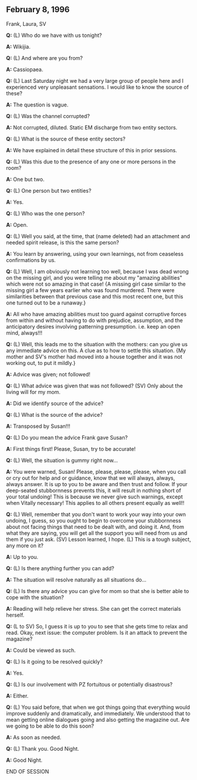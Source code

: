 ## February 8, 1996
Frank, Laura, SV

**Q:** (L) Who do we have with us tonight?

**A:** Wikijia.

**Q:** (L) And where are you from?

**A:** Cassiopaea.

**Q:** (L) Last Saturday night we had a very large group of people here and I experienced very unpleasant sensations. I would like to know the source of these?

**A:** The question is vague.

**Q:** (L) Was the channel corrupted?

**A:** Not corrupted, diluted. Static EM discharge from two entity sectors.

**Q:** (L) What is the source of these entity sectors?

**A:** We have explained in detail these structure of this in prior sessions.

**Q:** (L) Was this due to the presence of any one or more persons in the room?

**A:** One but two.

**Q:** (L) One person but two entities?

**A:** Yes.

**Q:** (L) Who was the one person?

**A:** Open.

**Q:** (L) Well you said, at the time, that (name deleted) had an attachment and needed spirit release, is this the same person?

**A:** You learn by answering, using your own learnings, not from ceaseless confirmations by us.

**Q:** (L) Well, I am obviously not learning too well, because I was dead wrong on the missing girl, and you were telling me about my "amazing abilities" which were not so amazing in that case! {A missing girl case similar to the missing girl a few years earlier who was found murdered. There were similarities between that previous case and this most recent one, but this one turned out to be a runaway.}

**A:** All who have amazing abilities must too guard against corruptive forces from within and without having to do with prejudice, assumption, and the anticipatory desires involving patterning presumption. i.e. keep an open mind, always!!!

**Q:** (L) Well, this leads me to the situation with the mothers: can you give us any immediate advice on this. A clue as to how to settle this situation. {My mother and SV's mother had moved into a house together and it was not working out, to put it mildly.}

**A:** Advice was given; not followed!

**Q:** (L) What advice was given that was not followed? (SV) Only about the living will for my mom.

**A:** Did we identify source of the advice?

**Q:** (L) What is the source of the advice?

**A:** Transposed by Susan!!!

**Q:** (L) Do you mean the advice Frank gave Susan?

**A:** First things first! Please, Susan, try to be accurate!

**Q:** (L) Well, the situation is gummy right now...

**A:** You were warned, Susan! Please, please, please, please, when you call or cry out for help and or guidance, know that we will always, always, always answer. It is up to you to be aware and then trust and follow. If your deep-seated stubbornness prevents this, it will result in nothing short of your total undoing! This is because we never give such warnings, except when Vitally necessary! This applies to all others present equally as well!!

**Q:** (L) Well, remember that you don't want to work your way into your own undoing, I guess, so you ought to begin to overcome your stubbornness about not facing things that need to be dealt with, and doing it. And, from what they are saying, you will get all the support you will need from us and them if you just ask. (SV) Lesson learned, I hope. (L) This is a tough subject, any more on it?

**A:** Up to you.

**Q:** (L) Is there anything further you can add?

**A:** The situation will resolve naturally as all situations do...

**Q:** (L) Is there any advice you can give for mom so that she is better able to cope with the situation?

**A:** Reading will help relieve her stress. She can get the correct materials herself.

**Q:** (L to SV) So, I guess it is up to you to see that she gets time to relax and read. Okay, next issue: the computer problem. Is it an attack to prevent the magazine?

**A:** Could be viewed as such.

**Q:** (L) Is it going to be resolved quickly?

**A:** Yes.

**Q:** (L) Is our involvement with PZ fortuitous or potentially disastrous?

**A:** Either.

**Q:** (L) You said before, that when we got things going that everything would improve suddenly and dramatically, and immediately. We understood that to mean getting online dialogues going and also getting the magazine out. Are we going to be able to do this soon?

**A:** As soon as needed.

**Q:** (L) Thank you. Good Night.

**A:** Good Night.

END OF SESSION

